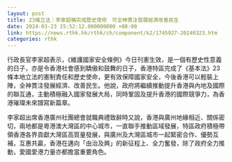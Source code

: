 ```yaml
---
layout: post
title: 23條立法｜李家超稱完成歷史使命　可全神貫注發展經濟改善民生
date: 2024-03-23 15:52:12.000000000 +08:00
link: https://news.rthk.hk/rthk/ch/component/k2/1745927-20240323.htm
categories: rthk
---
```


行政長官李家超表示，《維護國家安全條例》今日刊憲生效，是一個有歷史性意義的日子，亦是令香港社會感到驕傲和鼓舞的日子，香港特區完成了《基本法》23條本地立法的憲制責任和歷史使命，更有效保障國家安全，今後香港可以輕裝上陣，全神貫注發展經濟、改善民生。他說，政府將繼續推動提升香港與內地及國際的聯互通，主動積極融入國家發展大局，同時鞏固及提升香港的國際競爭力，為香港璀璨未來譜寫新篇章。

李家超出席香港廣州社團總會就職典禮致辭時又說，香港與廣州地緣相近、關係密切，兩地都是粵港澳大灣區的中心城市，一直聯手推動區域發展，特區政府積極帶領香港各界貢獻大灣區高質量發展，與廣州及大灣區城市一起緊密合作、優勢互補，互惠共贏，香港在邁向「由治及興」的新征程上、全力奮發，除了政府全力推動，愛國愛港力量亦都擔當重要角色。
